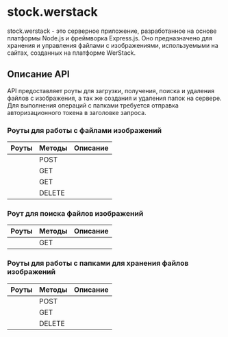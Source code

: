 # stock.werstack

stock.werstack - это серверное приложение, разработанное на основе платформы Node.js и фреймворка Express.js. Оно предназначено для хранения и управления файлами с изображениями, используемыми на сайтах, созданных на платформе WerStack.

## Описание API

API предоставляет роуты для загрузки, получения, поиска и удаления файлов с изображения, а так же создания и удаления папок на сервере. Для выполнения операций с папками требуется отправка авторизационного токена в заголовке запроса.

### Роуты для работы с файлами изображений

| Роуты | Методы | Описание |
|:-----|:------|:---------|
|  | POST |  |
|  | GET |  |
|  | GET |  |
|  | DELETE |  |

### Роут для поиска файлов изображений

| Роуты | Методы | Описание |
|:-----|:------|:---------|
|  | GET |  |

### Роуты для работы с папками для хранения файлов изображений

| Роуты | Методы | Описание |
|:-----|:------|:---------|
|  | POST |  |
|  | GET |  |
|  | DELETE |  |